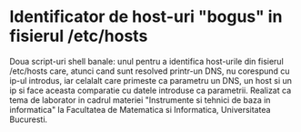 # Identificator de host-uri "bogus" in fisierul /etc/hosts

Doua script-uri shell banale: unul pentru a identifica host-urile din fisierul /etc/hosts care, atunci cand sunt resolved printr-un DNS, nu corespund cu ip-ul introdus, iar celalalt care primeste ca parametru un DNS, un host si un ip si face aceasta comparatie cu datele introduse ca parametrii.
Realizat ca tema de laborator in cadrul materiei "Instrumente si tehnici de baza in informatica" la Facultatea de Matematica si Informatica, Universitatea Bucuresti.
